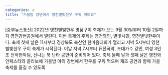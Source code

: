 ```yaml
---
categories: a
title: "가을밤 강변에서 영천별빛한우 구워 먹어요"
---
```

[중부뉴스통신] 2022년 영천별빛한우 명품구이 축제가 오는 9월 30일부터 10월 2일까지 영천강변공원에서 열린다. 이번 축제의 주제는 영천와인, 별빛시민, 영천별빛한우이다. 축제 첫째 날은 11시부터 경상북도 축산인 한마음대회가 열리고 저녁 5시부터 영천별빛한우 구이 축제가 시작된다. 이날 저녁 7시부터 퓨전국악, 초대가수 강민, 여성 3인조 전작현악팀, 신나는 북 난타 공연이 준비되어 있다. 축제 둘째 날과 셋째 날은 영천와인페스타와 콜라보해 가을밤 야외 강변에서 한우를 구워 먹으며 재즈 공연과 함께 가을축제를 즐길 수 있도록